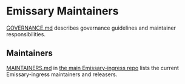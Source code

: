 # Emissary Maintainers

[GOVERNANCE.md](https://github.com/emissary-ingress/community/blob/main/GOVERNANCE.md)
describes governance guidelines and maintainer responsibilities.

## Maintainers

[MAINTAINERS.md](https://github.com/emissary-ingress/emissary/blob/master/MAINTAINERS.md)
in [the main Emissary-ingress repo](https://github.com/emissary-ingress/emissary) lists
the current Emissary-ingress maintainers and releasers.
